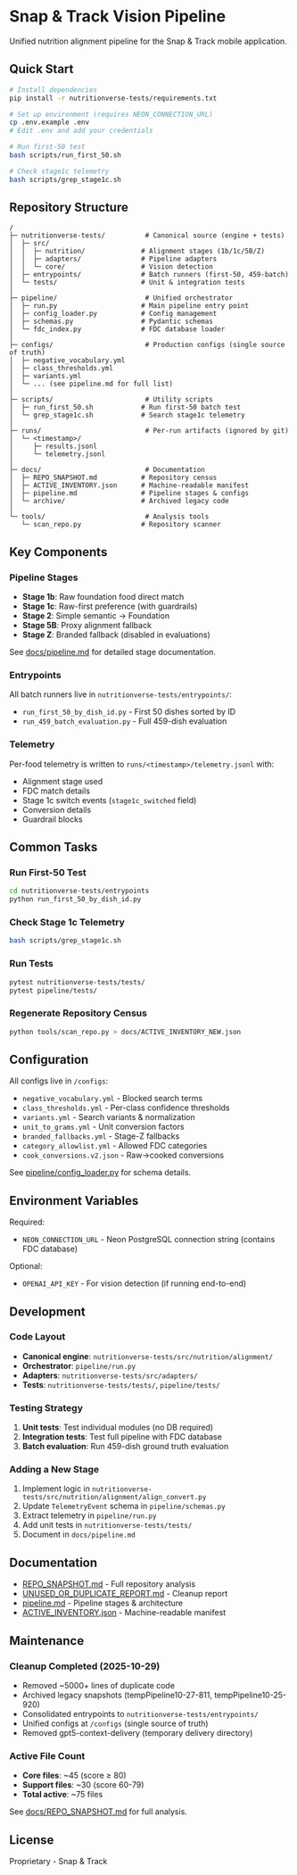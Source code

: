 # Snap & Track Vision Pipeline

Unified nutrition alignment pipeline for the Snap & Track mobile application.

## Quick Start

```bash
# Install dependencies
pip install -r nutritionverse-tests/requirements.txt

# Set up environment (requires NEON_CONNECTION_URL)
cp .env.example .env
# Edit .env and add your credentials

# Run first-50 test
bash scripts/run_first_50.sh

# Check stage1c telemetry
bash scripts/grep_stage1c.sh
```

## Repository Structure

```
/
├─ nutritionverse-tests/          # Canonical source (engine + tests)
│  ├─ src/
│  │  ├─ nutrition/              # Alignment stages (1b/1c/5B/Z)
│  │  ├─ adapters/               # Pipeline adapters
│  │  └─ core/                   # Vision detection
│  ├─ entrypoints/               # Batch runners (first-50, 459-batch)
│  └─ tests/                     # Unit & integration tests
│
├─ pipeline/                      # Unified orchestrator
│  ├─ run.py                     # Main pipeline entry point
│  ├─ config_loader.py           # Config management
│  ├─ schemas.py                 # Pydantic schemas
│  └─ fdc_index.py               # FDC database loader
│
├─ configs/                       # Production configs (single source of truth)
│  ├─ negative_vocabulary.yml
│  ├─ class_thresholds.yml
│  ├─ variants.yml
│  └─ ... (see pipeline.md for full list)
│
├─ scripts/                       # Utility scripts
│  ├─ run_first_50.sh            # Run first-50 batch test
│  └─ grep_stage1c.sh            # Search stage1c telemetry
│
├─ runs/                          # Per-run artifacts (ignored by git)
│  └─ <timestamp>/
│     ├─ results.jsonl
│     └─ telemetry.jsonl
│
├─ docs/                          # Documentation
│  ├─ REPO_SNAPSHOT.md           # Repository census
│  ├─ ACTIVE_INVENTORY.json      # Machine-readable manifest
│  ├─ pipeline.md                # Pipeline stages & configs
│  └─ archive/                   # Archived legacy code
│
└─ tools/                         # Analysis tools
   └─ scan_repo.py               # Repository scanner
```

## Key Components

### Pipeline Stages

- **Stage 1b**: Raw foundation food direct match
- **Stage 1c**: Raw-first preference (with guardrails)
- **Stage 2**: Simple semantic → Foundation
- **Stage 5B**: Proxy alignment fallback
- **Stage Z**: Branded fallback (disabled in evaluations)

See [docs/pipeline.md](docs/pipeline.md) for detailed stage documentation.

### Entrypoints

All batch runners live in `nutritionverse-tests/entrypoints/`:

- `run_first_50_by_dish_id.py` - First 50 dishes sorted by ID
- `run_459_batch_evaluation.py` - Full 459-dish evaluation

### Telemetry

Per-food telemetry is written to `runs/<timestamp>/telemetry.jsonl` with:

- Alignment stage used
- FDC match details
- Stage 1c switch events (`stage1c_switched` field)
- Conversion details
- Guardrail blocks

## Common Tasks

### Run First-50 Test

```bash
cd nutritionverse-tests/entrypoints
python run_first_50_by_dish_id.py
```

### Check Stage 1c Telemetry

```bash
bash scripts/grep_stage1c.sh
```

### Run Tests

```bash
pytest nutritionverse-tests/tests/
pytest pipeline/tests/
```

### Regenerate Repository Census

```bash
python tools/scan_repo.py > docs/ACTIVE_INVENTORY_NEW.json
```

## Configuration

All configs live in `/configs`:

- `negative_vocabulary.yml` - Blocked search terms
- `class_thresholds.yml` - Per-class confidence thresholds
- `variants.yml` - Search variants & normalization
- `unit_to_grams.yml` - Unit conversion factors
- `branded_fallbacks.yml` - Stage-Z fallbacks
- `category_allowlist.yml` - Allowed FDC categories
- `cook_conversions.v2.json` - Raw→cooked conversions

See [pipeline/config_loader.py](pipeline/config_loader.py) for schema details.

## Environment Variables

Required:

- `NEON_CONNECTION_URL` - Neon PostgreSQL connection string (contains FDC database)

Optional:

- `OPENAI_API_KEY` - For vision detection (if running end-to-end)

## Development

### Code Layout

- **Canonical engine**: `nutritionverse-tests/src/nutrition/alignment/`
- **Orchestrator**: `pipeline/run.py`
- **Adapters**: `nutritionverse-tests/src/adapters/`
- **Tests**: `nutritionverse-tests/tests/`, `pipeline/tests/`

### Testing Strategy

1. **Unit tests**: Test individual modules (no DB required)
2. **Integration tests**: Test full pipeline with FDC database
3. **Batch evaluation**: Run 459-dish ground truth evaluation

### Adding a New Stage

1. Implement logic in `nutritionverse-tests/src/nutrition/alignment/align_convert.py`
2. Update `TelemetryEvent` schema in `pipeline/schemas.py`
3. Extract telemetry in `pipeline/run.py`
4. Add unit tests in `nutritionverse-tests/tests/`
5. Document in `docs/pipeline.md`

## Documentation

- [REPO_SNAPSHOT.md](docs/REPO_SNAPSHOT.md) - Full repository analysis
- [UNUSED_OR_DUPLICATE_REPORT.md](docs/UNUSED_OR_DUPLICATE_REPORT.md) - Cleanup report
- [pipeline.md](docs/pipeline.md) - Pipeline stages & architecture
- [ACTIVE_INVENTORY.json](docs/ACTIVE_INVENTORY.json) - Machine-readable manifest

## Maintenance

### Cleanup Completed (2025-10-29)

- Removed ~5000+ lines of duplicate code
- Archived legacy snapshots (tempPipeline10-27-811, tempPipeline10-25-920)
- Consolidated entrypoints to `nutritionverse-tests/entrypoints/`
- Unified configs at `/configs` (single source of truth)
- Removed gpt5-context-delivery (temporary delivery directory)

### Active File Count

- **Core files**: ~45 (score ≥ 80)
- **Support files**: ~30 (score 60-79)
- **Total active**: ~75 files

See [docs/REPO_SNAPSHOT.md](docs/REPO_SNAPSHOT.md) for full analysis.

## License

Proprietary - Snap & Track
